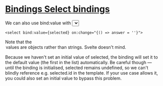 # [Bindings  Select bindings](https://svelte.dev/tutorial/select-bindings)

We can also use bind:value with <select> elements. Update line 20:

```svelte
<select bind:value={selected} on:change="{() => answer = ''}">
```

Note that the <option> values are objects rather than strings. Svelte doesn't mind.

Because we haven't set an initial value of selected, the binding will set it to the default value (the first in the list) automatically. Be careful though — until the binding is initialised, selected remains undefined, so we can't blindly reference e.g. selected.id in the template. If your use case allows it, you could also set an initial value to bypass this problem.